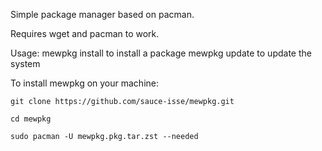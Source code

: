 Simple package manager based on pacman.

Requires wget and pacman to work.

Usage: mewpkg install <package> to install a package
       mewpkg update to update the system

To install mewpkg on your machine: 

`git clone https://github.com/sauce-isse/mewpkg.git`

`cd mewpkg`

`sudo pacman -U mewpkg.pkg.tar.zst --needed`
